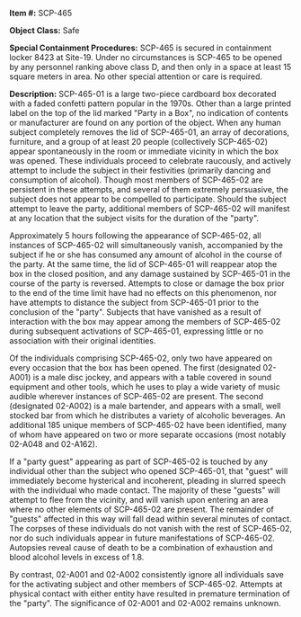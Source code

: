   
**Item #:** SCP-465

**Object Class:** Safe

**Special Containment Procedures:** SCP-465 is secured in containment locker 8423 at Site-19. Under no circumstances is SCP-465 to be opened by any personnel ranking above class D, and then only in a space at least 15 square meters in area. No other special attention or care is required.

**Description:** SCP-465-01 is a large two-piece cardboard box decorated with a faded confetti pattern popular in the 1970s. Other than a large printed label on the top of the lid marked "Party in a Box", no indication of contents or manufacturer are found on any portion of the object. When any human subject completely removes the lid of SCP-465-01, an array of decorations, furniture, and a group of at least 20 people (collectively SCP-465-02) appear spontaneously in the room or immediate vicinity in which the box was opened. These individuals proceed to celebrate raucously, and actively attempt to include the subject in their festivities (primarily dancing and consumption of alcohol). Though most members of SCP-465-02 are persistent in these attempts, and several of them extremely persuasive, the subject does not appear to be compelled to participate. Should the subject attempt to leave the party, additional members of SCP-465-02 will manifest at any location that the subject visits for the duration of the "party".

Approximately 5 hours following the appearance of SCP-465-02, all instances of SCP-465-02 will simultaneously vanish, accompanied by the subject if he or she has consumed any amount of alcohol in the course of the party. At the same time, the lid of SCP-465-01 will reappear atop the box in the closed position, and any damage sustained by SCP-465-01 in the course of the party is reversed. Attempts to close or damage the box prior to the end of the time limit have had no effects on this phenomenon, nor have attempts to distance the subject from SCP-465-01 prior to the conclusion of the "party". Subjects that have vanished as a result of interaction with the box may appear among the members of SCP-465-02 during subsequent activations of SCP-465-01, expressing little or no association with their original identities.

Of the individuals comprising SCP-465-02, only two have appeared on every occasion that the box has been opened. The first (designated 02-A001) is a male disc jockey, and appears with a table covered in sound equipment and other tools, which he uses to play a wide variety of music audible wherever instances of SCP-465-02 are present. The second (designated 02-A002) is a male bartender, and appears with a small, well stocked bar from which he distributes a variety of alcoholic beverages. An additional 185 unique members of SCP-465-02 have been identified, many of whom have appeared on two or more separate occasions (most notably 02-A048 and 02-A162).

If a "party guest" appearing as part of SCP-465-02 is touched by any individual other than the subject who opened SCP-465-01, that "guest" will immediately become hysterical and incoherent, pleading in slurred speech with the individual who made contact. The majority of these "guests" will attempt to flee from the vicinity, and will vanish upon entering an area where no other elements of SCP-465-02 are present. The remainder of "guests" affected in this way will fall dead within several minutes of contact. The corpses of these individuals do not vanish with the rest of SCP-465-02, nor do such individuals appear in future manifestations of SCP-465-02. Autopsies reveal cause of death to be a combination of exhaustion and blood alcohol levels in excess of 1.8.

By contrast, 02-A001 and 02-A002 consistently ignore all individuals save for the activating subject and other members of SCP-465-02. Attempts at physical contact with either entity have resulted in premature termination of the "party". The significance of 02-A001 and 02-A002 remains unknown.